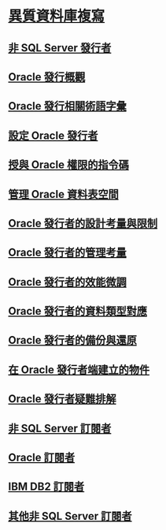 # [異質資料庫複寫](heterogeneous-database-replication.md)
## [非 SQL Server 發行者](non-sql-server-publishers.md)
## [Oracle 發行概觀](oracle-publishing-overview.md)
## [Oracle 發行相關術語字彙](glossary-of-terms-for-oracle-publishing.md)
## [設定 Oracle 發行者](configure-an-oracle-publisher.md)
## [授與 Oracle 權限的指令碼](script-to-grant-oracle-permissions.md)
## [管理 Oracle 資料表空間](manage-oracle-tablespaces.md)
## [Oracle 發行者的設計考量與限制](design-considerations-and-limitations-for-oracle-publishers.md)
## [Oracle 發行者的管理考量](administrative-considerations-for-oracle-publishers.md)
## [Oracle 發行者的效能微調](performance-tuning-for-oracle-publishers.md)
## [Oracle 發行者的資料類型對應](data-type-mapping-for-oracle-publishers.md)
## [Oracle 發行者的備份與還原](backup-and-restore-for-oracle-publishers.md)
## [在 Oracle 發行者端建立的物件](objects-created-on-the-oracle-publisher.md)
## [Oracle 發行者疑難排解](troubleshooting-oracle-publishers.md)
## [非 SQL Server 訂閱者](non-sql-server-subscribers.md)
## [Oracle 訂閱者](oracle-subscribers.md)
## [IBM DB2 訂閱者](ibm-db2-subscribers.md)
## [其他非 SQL Server 訂閱者](other-non-sql-server-subscribers.md)
